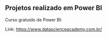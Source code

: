 <h2>Projetos realizado em Power BI</h2>


Curso gratuido de Power BI:

Link: https://www.datascienceacademy.com.br/
